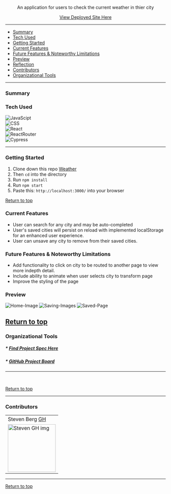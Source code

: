 <div align="center">
<p>An application for users to check the current weather in thier city</p>
<a href="https://www.weathernow88.netlify.app/">View Deployed Site Here</a>
</div>



---

- [Summary](#summary) 
- [Tech Used](#tech-used)
- [Getting Started](#getting-started) 
- [Current Features](#current-features) 
- [Future Features & Noteworthy Limitations](#future-features-&-noteworthy-limitations) 
- [Preview](#preview) 
- [Reflection](#reflection) 
- [Contributors](#contributors) 
- [Organizational Tools](#organizational-tools)
 
---

### Summary



 
### Tech Used

![JavaScipt](https://img.shields.io/badge/JavaScript-323330?style=for-the-badge&logo=javascript&logoColor=F7DF1E)<br />
![CSS](https://img.shields.io/badge/CSS3-1572B6?style=for-the-badge&logo=css3&logoColor=white)<br />
![React](https://img.shields.io/badge/React-20232A?style=for-the-badge&logo=react&logoColor=61DAFB)<br />
![ReactRouter](https://img.shields.io/badge/React_Router-CA4245?style=for-the-badge&logo=react-router&logoColor=white)<br />
![Cypress](https://img.shields.io/badge/Cypress-17202C?style=for-the-badge&logo=cypress&logoColor=white)

---
### Getting Started
1. Clone down this repo [Weather](https://github.com/saberg1/weather)
2. Then ```cd``` into the directory
3. Run ```npm install```
4. Run ```npm start```
5. Paste this: ```http://localhost:3000/``` into your browser


[Return to top](#Weather)

### Current Features
- User can search for any city and may be auto-completed
- User's saved cities will persist on reload with implemented localStorage for an enhanced user experience. 
- User can unsave any city to remove from their saved cities.

### Future Features & Noteworthy Limitations
- Add functionality to click on city to be routed to another page to view more indepth detail. 
- Include ability to animate when user selects city to transform page
- Improve the styling of the page


### Preview
![Home-Image](https://i.ibb.co/3117CFg/Screen-Shot-2021-09-27-at-9-35-04-PM-2.png)
![Saving-Images](https://i.ibb.co/ZX4sB51/Screen-Shot-2021-09-27-at-9-35-51-PM-2.png)
![Saved-Page](https://i.ibb.co/X2wn8CF/Screen-Shot-2021-09-27-at-9-35-57-PM-2.png)



[Return to top](#Weather)
---

### Organizational Tools
##### * [Find Project Spec Here](https://frontend.turing.edu/projects/module-3/showcase.html)
##### * [GitHub Project Board](https://github.com/saberg1/weather/projects)

---
<br>


[Return to top](#The-NXT-Frontier)

---
### Contributors
<table>
     <tr>
          <td> Steven Berg <a href="saberg1.github.io/ideabox-boilerplate/">GH</td>
      </tr>
      </tr>
<td><img src="https://avatars.githubusercontent.com/u/27789047?s=400&u=c6ff851d568c1206e3440d76cae997d5312785be&v=4" alt="Steven GH img"
width="150" height="auto" /></td>
    </tr>
</table>



---

[Return to top](#spacex-stretch)
